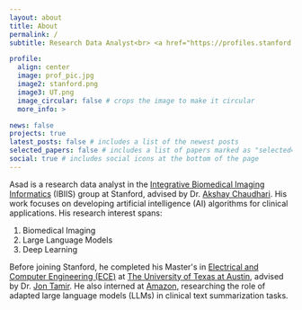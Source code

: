 ```yaml
---
layout: about
title: About
permalink: /
subtitle: Research Data Analyst<br> <a href="https://profiles.stanford.edu/asadaali">Stanford University</a> 

profile:
  align: center
  image: prof_pic.jpg
  image2: stanford.png
  image3: UT.png
  image_circular: false # crops the image to make it circular
  more_info: >

news: false
projects: true
latest_posts: false # includes a list of the newest posts
selected_papers: false # includes a list of papers marked as "selected={true}"
social: true # includes social icons at the bottom of the page
---
```


Asad is a research data analyst in the <a href="https://ibiis.stanford.edu/">Integrative Biomedical Imaging Informatics</a> (IBIIS) group at Stanford, advised by Dr. <a href="https://profiles.stanford.edu/akshay-chaudhari">Akshay Chaudhari</a>. His work focuses on developing artificial intelligence (AI) algorithms for clinical applications. His research interest spans:

1. Biomedical Imaging
2. Large Language Models
3. Deep Learning

Before joining Stanford, he completed his Master's in <a href="https://www.ece.utexas.edu/">Electrical and Computer Engineering (ECE)</a> at <a href="https://www.utexas.edu/">The University of Texas at Austin</a>, advised by Dr. <a href="https://users.ece.utexas.edu/~jtamir/">Jon Tamir</a>. He also interned at <a href="https://health.amazon.com/">Amazon</a>, researching the role of adapted large language models (LLMs) in clinical text summarization tasks.
<br>